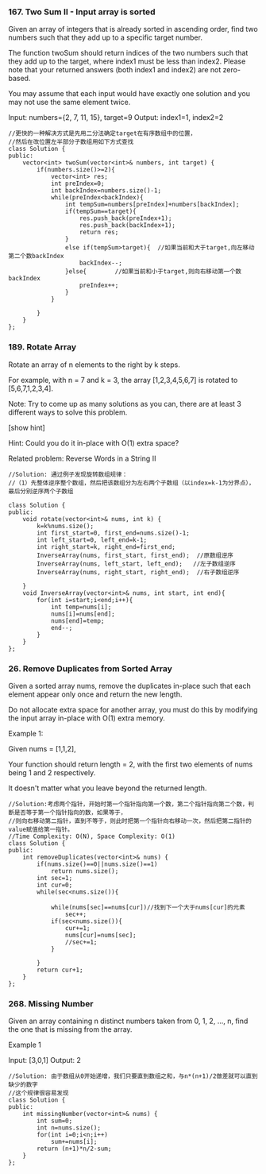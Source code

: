 ### 167. Two Sum II - Input array is sorted

Given an array of integers that is already sorted in ascending order, find two numbers such that they add up to a specific target number.

The function twoSum should return indices of the two numbers such that they add up to the target, where index1 must be less than index2. Please note that your returned answers (both index1 and index2) are not zero-based.

You may assume that each input would have exactly one solution and you may not use the same element twice.

Input: numbers={2, 7, 11, 15}, target=9
Output: index1=1, index2=2

```
//更快的一种解决方式是先用二分法确定target在有序数组中的位置，
//然后在改位置左半部分子数组用如下方式查找
class Solution {
public:
    vector<int> twoSum(vector<int>& numbers, int target) {
        if(numbers.size()>=2){
            vector<int> res;
            int preIndex=0;
            int backIndex=numbers.size()-1;
            while(preIndex<backIndex){
                int tempSum=numbers[preIndex]+numbers[backIndex];
                if(tempSum==target){  
                    res.push_back(preIndex+1);
                    res.push_back(backIndex+1);
                    return res;
                }
                else if(tempSum>target){  //如果当前和大于target,向左移动第二个数backIndex
                    backIndex--;
                }else{        //如果当前和小于target,则向右移动第一个数backIndex
                    preIndex++;
                }
            }
            
        }  
    }
};
```


### 189. Rotate Array

Rotate an array of n elements to the right by k steps.

For example, with n = 7 and k = 3, the array [1,2,3,4,5,6,7] is rotated to [5,6,7,1,2,3,4].

Note:
Try to come up as many solutions as you can, there are at least 3 different ways to solve this problem.

[show hint]

Hint:
Could you do it in-place with O(1) extra space?

Related problem: Reverse Words in a String II

```
//Solution: 通过例子发现旋转数组规律：
//（1）先整体逆序整个数组，然后把该数组分为左右两个子数组（以index=k-1为分界点），最后分别逆序两个子数组

class Solution {
public:
    void rotate(vector<int>& nums, int k) {
        k=k%nums.size();
        int first_start=0, first_end=nums.size()-1;
        int left_start=0, left_end=k-1;
        int right_start=k, right_end=first_end;
        InverseArray(nums, first_start, first_end);  //原数组逆序
        InverseArray(nums, left_start, left_end);   //左子数组逆序
        InverseArray(nums, right_start, right_end);  //右子数组逆序
        
    }
    void InverseArray(vector<int>& nums, int start, int end){
        for(int i=start;i<end;i++){
            int temp=nums[i];
            nums[i]=nums[end];
            nums[end]=temp;
            end--;
        }
    }
};
```

### 26. Remove Duplicates from Sorted Array
Given a sorted array nums, remove the duplicates in-place such that each element appear only once and return the new length.

Do not allocate extra space for another array, you must do this by modifying the input array in-place with O(1) extra memory.

Example 1:

Given nums = [1,1,2],

Your function should return length = 2, with the first two elements of nums being 1 and 2 respectively.

It doesn't matter what you leave beyond the returned length.

```
//Solution:考虑两个指针，开始时第一个指针指向第一个数，第二个指针指向第二个数，判断是否等于第一个指针指向的数，如果等于，
//则向右移动第二指针，直到不等于，则此时把第一个指针向右移动一次，然后把第二指针的value赋值给第一指针。
//Time Complexity: O(N), Space Complexity: O(1)
class Solution {
public:
    int removeDuplicates(vector<int>& nums) {
        if(nums.size()==0||nums.size()==1)
            return nums.size();
        int sec=1;
        int cur=0;
        while(sec<nums.size()){
            
            while(nums[sec]==nums[cur])//找到下一个大于nums[cur]的元素
                sec++;
            if(sec<nums.size()){
                cur+=1;
                nums[cur]=nums[sec];
                //sec+=1;
            }
           
        }
        return cur+1;
    }
};
```

### 268. Missing Number

 Given an array containing n distinct numbers taken from 0, 1, 2, ..., n, find the one that is missing from the array.

Example 1

Input: [3,0,1]
Output: 2

```
//Solution: 由于数组从0开始递增，我们只要直到数组之和，与n*(n+1)/2做差就可以直到缺少的数字
//这个规律很容易发现
class Solution {
public:
    int missingNumber(vector<int>& nums) {
        int sum=0;
        int n=nums.size();
        for(int i=0;i<n;i++)
            sum+=nums[i];
        return (n+1)*n/2-sum;     
    }
};
```




